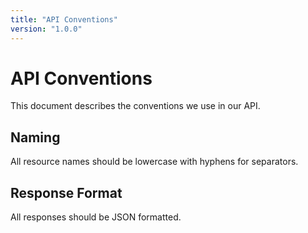 ```yaml
---
title: "API Conventions"
version: "1.0.0"
---
```


# API Conventions

This document describes the conventions we use in our API.

## Naming

All resource names should be lowercase with hyphens for separators.

## Response Format

All responses should be JSON formatted.
